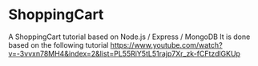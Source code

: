 # ShoppingCart
A ShoppingCart tutorial based on Node.js / Express / MongoDB
It is done based on the following tutorial
https://www.youtube.com/watch?v=-3vvxn78MH4&index=2&list=PL55RiY5tL51rajp7Xr_zk-fCFtzdlGKUp
